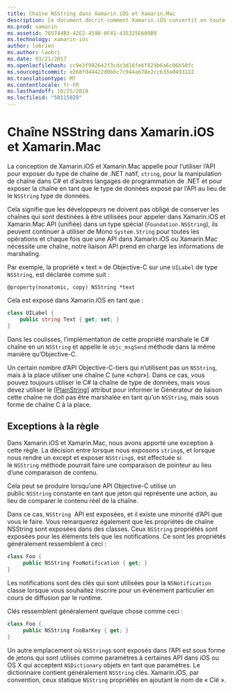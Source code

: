 ```yaml
---
title: Chaîne NSString dans Xamarin.iOS et Xamarin.Mac
description: Ce document décrit comment Xamarin.iOS convertit en toute transparence les objets de chaîne NSString à C# lorsque cela n’arrive pas les objets, de chaîne.
ms.prod: xamarin
ms.assetid: 785744B3-42E2-4590-8F41-435325E609B9
ms.technology: xamarin-ios
author: lobrien
ms.author: laobri
ms.date: 03/21/2017
ms.openlocfilehash: cc9e3f992642f3cdc3d16fe6f829b6a6c06b50fc
ms.sourcegitcommit: e268fd44422d0bbc7c944a678e2cc633a0493122
ms.translationtype: MT
ms.contentlocale: fr-FR
ms.lasthandoff: 10/25/2018
ms.locfileid: "50115029"
---
```

# <a name="nsstring-in-xamarinios-and-xamarinmac"></a>Chaîne NSString dans Xamarin.iOS et Xamarin.Mac

La conception de Xamarin.iOS et Xamarin.Mac appelle pour l’utiliser l’API pour exposer du type de chaîne de .NET natif, `string`, pour la manipulation de chaîne dans C# et d’autres langages de programmation de .NET et pour exposer la chaîne en tant que le type de données exposé par l’API au lieu de le `NSString` type de données.

Cela signifie que les développeurs ne doivent pas obligé de conserver les chaînes qui sont destinées à être utilisées pour appeler dans Xamarin.iOS et Xamarin.Mac API (unifiée) dans un type spécial (`Foundation.NSString`), ils peuvent continuer à utiliser de Mono `System.String` pour toutes les opérations et chaque fois que une API dans Xamarin.iOS ou Xamarin.Mac nécessite une chaîne, notre liaison API prend en charge les informations de marshaling.

Par exemple, la propriété « text » de Objective-C sur une `UILabel` de type `NSString`, est déclarée comme suit :

```objc
@property(nonatomic, copy) NSString *text
```

Cela est exposé dans Xamarin.iOS en tant que :

```csharp
class UILabel {
    public string Text { get; set; }
}
```

Dans les coulisses, l’implémentation de cette propriété marshale le C# chaîne en un `NSString` et appelle le `objc_msgSend` méthode dans la même manière qu’Objective-C.

Un certain nombre d’API Objective-C-tiers qui n’utilisent pas un `NSString`, mais à la place utiliser une chaîne C (une «*char*»). Dans ce cas, vous pouvez toujours utiliser le C# la chaîne de type de données, mais vous devez utiliser le [[PlainString]](~/cross-platform/macios/binding/objective-c-libraries.md) attribut pour informer le Générateur de liaison cette chaîne ne doit pas être marshalée en tant qu’un `NSString`, mais sous forme de chaîne C à la place.

 <a name="Exceptions_to_the_Rule" />

## <a name="exceptions-to-the-rule"></a>Exceptions à la règle

Dans Xamarin.iOS et Xamarin.Mac, nous avons apporté une exception à cette règle. La décision entre lorsque nous exposons `string`s, et lorsque nous rendre un except et exposer `NSString`s, est effectuée si le `NSString` méthode pourrait faire une comparaison de pointeur au lieu d’une comparaison de contenu.

Cela peut se produire lorsqu’une API Objective-C utilise un public `NSString` constante en tant que jeton qui représente une action, au lieu de comparer le contenu réel de la chaîne.

Dans ce cas, `NSString`  API est exposées, et il existe une minorité d’API que vous le faire. Vous remarquerez également que les propriétés de chaîne NSString sont exposées dans des classes. Ceux `NSString` propriétés sont exposées pour les éléments tels que les notifications. Ce sont les propriétés généralement ressemblent à ceci :

```csharp
class Foo {
     public NSString FooNotification { get; }
}
```
Les notifications sont des clés qui sont utilisées pour la `NSNotification` classe lorsque vous souhaitez inscrire pour un événement particulier en cours de diffusion par le runtime.

Clés ressemblent généralement quelque chose comme ceci :

```csharp
class Foo {
     public NSString FooBarKey { get; }
}
```

Un autre emplacement où `NSString`s sont exposés dans l’API est sous forme de jetons qui sont utilisés comme paramètres à certaines API dans iOS ou OS X qui acceptent `NSDictionary` objets en tant que paramètres. Le dictionnaire contient généralement `NSString` clés. Xamarin.iOS, par convention, ceux statique `NSString` propriétés en ajoutant le nom de « Clé ».
